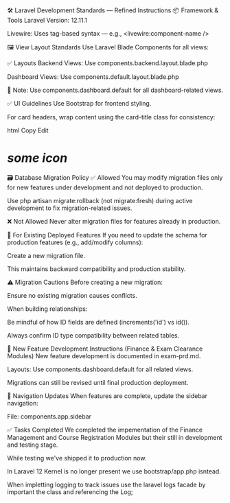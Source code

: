 🛠️ Laravel Development Standards — Refined Instructions
📦 Framework & Tools
Laravel Version: 12.11.1

Livewire: Uses tag-based syntax — e.g., <livewire:component-name />

🖼️ View Layout Standards
Use Laravel Blade Components for all views:

✅ Layouts
Backend Views: Use components.backend.layout.blade.php

Dashboard Views: Use components.default.layout.blade.php

📌 Note: Use components.dashboard.default for all dashboard-related views.

✅ UI Guidelines
Use Bootstrap for frontend styling.

For card headers, wrap content using the card-title class for consistency:

html
Copy
Edit
<div class="card-header">
    <div class="something-else">
        <h1 class="card-title">
            <i>some icon</i>
        </h1>
    </div>
</div>
🗃️ Database Migration Policy
✅ Allowed
You may modify migration files only for new features under development and not deployed to production.

Use php artisan migrate:rollback (not migrate:fresh) during active development to fix migration-related issues.

❌ Not Allowed
Never alter migration files for features already in production.

📌 For Existing Deployed Features
If you need to update the schema for production features (e.g., add/modify columns):

Create a new migration file.

This maintains backward compatibility and production stability.

⚠️ Migration Cautions
Before creating a new migration:

Ensure no existing migration causes conflicts.

When building relationships:

Be mindful of how ID fields are defined (increments('id') vs id()).

Always confirm ID type compatibility between related tables.

🔧 New Feature Development Instructions (Finance & Exam Clearance Modules)
New feature development is documented in exam-prd.md.

Layouts: Use components.dashboard.default for all related views.

Migrations can still be revised until final production deployment.

🧩 Navigation Updates
When features are complete, update the sidebar navigation:

File: components.app.sidebar

✅ Tasks Completed
We completed the impementation of the Finance Management and Course Registration Modules but their still in development and testing stage.

While testing we've shipped it to production now.

In Laravel 12  Kernel is no longer present we use bootstrap/app.php isntead.

When impletting logging to track issues use the laravel logs facade by important the class and referencing the Log;